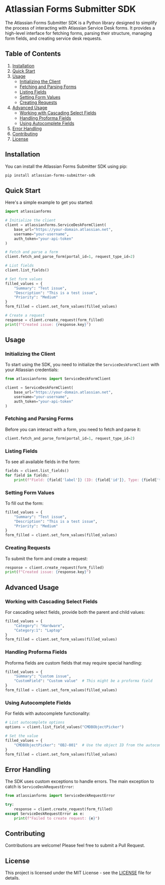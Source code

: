 # Atlassian Forms Submitter SDK

The Atlassian Forms Submitter SDK is a Python library designed to simplify the process of interacting with Atlassian Service Desk forms. It provides a high-level interface for fetching forms, parsing their structure, managing form fields, and creating service desk requests.

## Table of Contents

1. [Installation](#installation)
2. [Quick Start](#quick-start)
3. [Usage](#usage)
   - [Initializing the Client](#initializing-the-client)
   - [Fetching and Parsing Forms](#fetching-and-parsing-forms)
   - [Listing Fields](#listing-fields)
   - [Setting Form Values](#setting-form-values)
   - [Creating Requests](#creating-requests)
4. [Advanced Usage](#advanced-usage)
   - [Working with Cascading Select Fields](#working-with-cascading-select-fields)
   - [Handling Proforma Fields](#handling-proforma-fields)
   - [Using Autocomplete Fields](#using-autocomplete-fields)
5. [Error Handling](#error-handling)
6. [Contributing](#contributing)
7. [License](#license)

## Installation

You can install the Atlassian Forms Submitter SDK using pip:

```bash
pip install atlassian-forms-submitter-sdk
```

## Quick Start

Here's a simple example to get you started:

```python
import atlassianforms

# Initialize the client
client = atlassianforms.ServiceDeskFormClient(
    base_url="https://your-domain.atlassian.net",
    username="your-username",
    auth_token="your-api-token"
)

# Fetch and parse a form
client.fetch_and_parse_form(portal_id=1, request_type_id=2)

# List fields
client.list_fields()

# Set form values
filled_values = {
    "Summary": "Test issue",
    "Description": "This is a test issue",
    "Priority": "Medium"
}
form_filled = client.set_form_values(filled_values)

# Create a request
response = client.create_request(form_filled)
print(f"Created issue: {response.key}")
```

## Usage

### Initializing the Client

To start using the SDK, you need to initialize the `ServiceDeskFormClient` with your Atlassian credentials:

```python
from atlassianforms import ServiceDeskFormClient

client = ServiceDeskFormClient(
    base_url="https://your-domain.atlassian.net",
    username="your-username",
    auth_token="your-api-token"
)
```

### Fetching and Parsing Forms

Before you can interact with a form, you need to fetch and parse it:

```python
client.fetch_and_parse_form(portal_id=1, request_type_id=2)
```

### Listing Fields

To see all available fields in the form:

```python
fields = client.list_fields()
for field in fields:
    print(f"Field: {field['label']} (ID: {field['id']}, Type: {field['type']})")
```

### Setting Form Values

To fill out the form:

```python
filled_values = {
    "Summary": "Test issue",
    "Description": "This is a test issue",
    "Priority": "Medium"
}
form_filled = client.set_form_values(filled_values)
```

### Creating Requests

To submit the form and create a request:

```python
response = client.create_request(form_filled)
print(f"Created issue: {response.key}")
```

## Advanced Usage

### Working with Cascading Select Fields

For cascading select fields, provide both the parent and child values:

```python
filled_values = {
    "Category": "Hardware",
    "Category:1": "Laptop"
}
form_filled = client.set_form_values(filled_values)
```

### Handling Proforma Fields

Proforma fields are custom fields that may require special handling:

```python
filled_values = {
    "Summary": "Custom issue",
    "CustomField": "Custom value"  # This might be a proforma field
}
form_filled = client.set_form_values(filled_values)
```

### Using Autocomplete Fields

For fields with autocomplete functionality:

```python
# List autocomplete options
options = client.list_field_values("CMDBObjectPicker")

# Set the value
filled_values = {
    "CMDBObjectPicker": "OBJ-001"  # Use the object ID from the autocomplete options
}
form_filled = client.set_form_values(filled_values)
```

## Error Handling

The SDK uses custom exceptions to handle errors. The main exception to catch is `ServiceDeskRequestError`:

```python
from atlassianforms import ServiceDeskRequestError

try:
    response = client.create_request(form_filled)
except ServiceDeskRequestError as e:
    print(f"Failed to create request: {e}")
```

## Contributing

Contributions are welcome! Please feel free to submit a Pull Request.

## License

This project is licensed under the MIT License - see the [LICENSE](LICENSE) file for details.